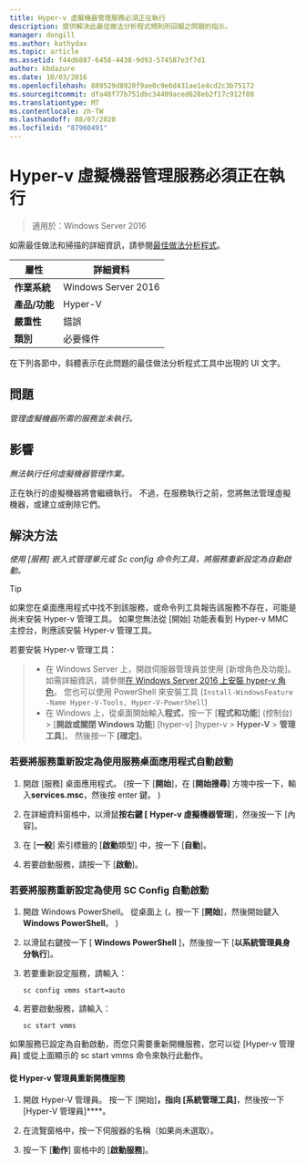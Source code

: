```yaml
---
title: Hyper-v 虛擬機器管理服務必須正在執行
description: 提供解決此最佳做法分析程式規則所回報之問題的指示。
manager: dongill
ms.author: kathydav
ms.topic: article
ms.assetid: f44d6887-6458-4438-9d93-574587e3f7d1
author: kbdazure
ms.date: 10/03/2016
ms.openlocfilehash: 889529d8920f9ae0c9e6d431ae1e4cd2c3b75172
ms.sourcegitcommit: dfa48f77b751dbc34409aced628eb2f17c912f08
ms.translationtype: MT
ms.contentlocale: zh-TW
ms.lasthandoff: 08/07/2020
ms.locfileid: "87960491"
---
```

# <a name="the-hyper-v-virtual-machine-management-service-must-be-running"></a>Hyper-v 虛擬機器管理服務必須正在執行

>適用於：Windows Server 2016

如需最佳做法和掃描的詳細資訊，請參閱[最佳做法分析程式](https://go.microsoft.com/fwlink/?LinkId=122786)。

|屬性|詳細資料|
|-|-|
|**作業系統**|Windows Server 2016|
|**產品/功能**|Hyper-V|
|**嚴重性**|錯誤|
|**類別**|必要條件|

在下列各節中，斜體表示在此問題的最佳做法分析程式工具中出現的 UI 文字。

## <a name="issue"></a>問題

*管理虛擬機器所需的服務並未執行。*

## <a name="impact"></a>影響

*無法執行任何虛擬機器管理作業。*

正在執行的虛擬機器將會繼續執行。 不過，在服務執行之前，您將無法管理虛擬機器，或建立或刪除它們。

## <a name="resolution"></a>解決方法

*使用 [服務] 嵌入式管理單元或 Sc config 命令列工具，將服務重新設定為自動啟動。*

> [!TIP]
> 如果您在桌面應用程式中找不到該服務，或命令列工具報告該服務不存在，可能是尚未安裝 Hyper-v 管理工具。
如果您無法從 [開始] 功能表看到 Hyper-v MMC 主控台，則應該安裝 Hyper-v 管理工具。

若要安裝 Hyper-v 管理工具：
>
> - 在 Windows Server 上，開啟伺服器管理員並使用 [新增角色及功能]。 如需詳細資訊，請參閱[在 Windows Server 2016 上安裝 hyper-v 角色](../get-started/Install-the-Hyper-V-role-on-Windows-Server.md)。  您也可以使用 PowerShell 來安裝工具 (`Install-WindowsFeature -Name Hyper-V-Tools, Hyper-V-PowerShell`) 
> - 在 Windows 上，從桌面開始輸入**程式**，按一下 [**程式和功能**] (控制台) > [**開啟或關閉 Windows 功能**] [hyper-v] [hyper-v  >  **Hyper-V**  >  **管理工具**]。 然後按一下 **[確定]**。

### <a name="to-reconfigure-the-service-to-start-automatically-using-the-services-desktop-app"></a>若要將服務重新設定為使用服務桌面應用程式自動啟動

1.  開啟 [服務] 桌面應用程式。  (按一下 [**開始**]，在 [**開始搜尋**] 方塊中按一下，輸入**services.msc**，然後按 enter 鍵。 ) 

2.  在詳細資料窗格中，以滑鼠**按右鍵 [** **Hyper-v 虛擬機器管理**]，然後按一下 [內容]。

3.  在 [**一般**] 索引標籤的 [**啟動**類型] 中，按一下 [**自動**]。

4.  若要啟動服務，請按一下 [**啟動**]。

### <a name="to-reconfigure-the-service-to-start-automatically-using-sc-config"></a>若要將服務重新設定為使用 SC Config 自動啟動

1.  開啟 Windows PowerShell。 從桌面上 (，按一下 [**開始**]，然後開始鍵入**Windows PowerShell**。 ) 

2.  以滑鼠右鍵按一下 [ **Windows PowerShell** ]，然後按一下 [**以系統管理員身分執行**]。

3.  若要重新設定服務，請輸入：

    ```
    sc config vmms start=auto
    ```

4.  若要啟動服務，請輸入：

    ```
    sc start vmms
    ```

如果服務已設定為自動啟動，而您只需要重新開機服務，您可以從 [Hyper-v 管理員] 或從上面顯示的 sc start vmms 命令來執行此動作。

#### <a name="to-restart-the-service-from-hyper-v-manager"></a>從 Hyper-v 管理員重新開機服務

1.  開啟 Hyper-V 管理員。 按一下 [開始]****，指向 [系統管理工具]****，然後按一下 [Hyper-V 管理員]****。

2.  在流覽窗格中，按一下伺服器的名稱（如果尚未選取）。

3.  按一下 [**動作**] 窗格中的 [**啟動服務**]。



